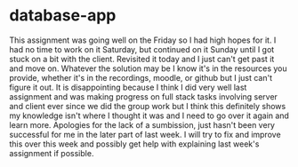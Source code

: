 # database-app

This assignment was going well on the Friday so I had high hopes for it. I had no time to work on it Saturday, but continued on it Sunday until I got stuck on a bit with the client. Revisited it today and I just can't get past it and move on. Whatever the solution may be I know it's in the resources you provide, whether it's in the recordings, moodle, or github but I just can't figure it out. 
It is disappointing because I think I did very well last assignment and was making progress on full stack tasks involving server and client ever since we did the group work but I think this definitely shows my knowledge isn't where I thought it was and I need to go over it again and learn more.
Apologies for the lack of a sumbission, just hasn't been very successful for me in the later part of last week. I will try to fix and improve this over this week and possibly get help with explaining last week's assignment if possible.
